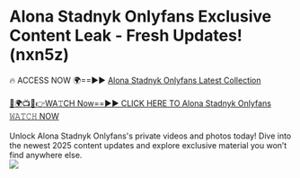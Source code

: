 # Alona Stadnyk Onlyfans Exclusive Content Leak - Fresh Updates! (nxn5z)

🔥 ACCESS NOW 🌍==►► <a href="https://tinyurl.com/kvy9nzfs" rel="nofollow">Alona Stadnyk Onlyfans Latest Collection</a>
<br><br>
[🔴🌍📺📱👉WA𝚃CH Now==►► CLICK HERE TO Alona Stadnyk Onlyfans 𝚆𝙰𝚃𝙲𝙷 NOW](https://tinyurl.com/kvy9nzfs)
<br><br>
Unlock Alona Stadnyk Onlyfans's private videos and photos today! Dive into the newest 2025 content updates and explore exclusive material you won’t find anywhere else.
<br>
<a href="https://tinyurl.com/kvy9nzfs" rel="nofollow" data-target="animated-image.originalLink"><img src="https://camo.githubusercontent.com/8a4f000d20f83aca3bf7ec5f350d767afa0574a8a352519fd8cfa583a6f93a33/68747470733a2f2f692e696d6775722e636f6d2f644a486b345a712e676966" data-canonical-src="https://i.imgur.com/dJHk4Zq.gif" style="max-width: 100%; display: inline-block;" data-target="animated-image.originalImage"></a>
<br>
